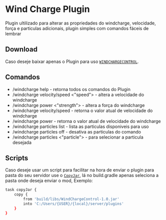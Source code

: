# Wind Charge Plugin
Plugin ultilizado para alterar as propriedades do windcharge, velocidade, força e particulas adicionais, plugin simples com comandos fáceis de lembrar

## Download

Caso deseje baixar apenas o Plugin para uso [`WINDCHARGECONTROL`](https://github.com/R4NP3R/WindChargePlugin/tree/main/build/libs).

## Comandos

* /windcharge help - retorna todos os comandos do Plugin
* /windcharge velocity/speed <"speed"> - altera a velocidade do windcharge
* /windcharge power <"strength"> - altera a força do windcharge
* /windcharge velocity/speed - retorna o valor atual de velocidade do windcharge
* /windcharge power - retorna o valor atual de velocidade do windcharge
* /windcharge particles list - lista as particulas disponiveis para uso
* /windcharge particles off - desativa as particulas do comando
* /windcharge particles <"particle"> - para selecionar a particula desejada



## Scripts

Caso deseje usar um script para facilitar na hora de enviar o plugin para pasta do seu servidor use o [`CopyJar`](https://github.com/R4NP3R/WindChargePlugin/blob/main/build.gradle), lá no build.gradle apenas seleciona a pasta onde deseja enviar o mod, Exemplo:

```sh
task copyJar {
    copy {
        from 'build/libs/WindChargeControl-1.0.jar'
        into 'C:/Users/{USER}/{local}/server/plugins'
    }
}

```




